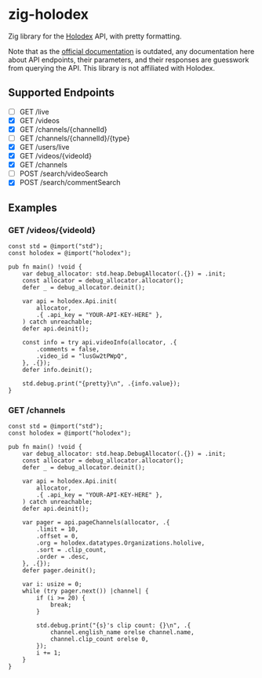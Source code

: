 # zig-holodex

Zig library for the [Holodex](https://holodex.net/) API, with pretty formatting.

Note that as the [official documentation](https://docs.holodex.net/) is outdated,
any documentation here about API endpoints, their parameters, and their responses
are guesswork from querying the API. This library is not affiliated with Holodex.

## Supported Endpoints

- [ ] GET /live
- [x] GET /videos
- [x] GET /channels/{channelId}
- [ ] GET /channels/{channelId}/{type}
- [x] GET /users/live
- [x] GET /videos/{videoId}
- [x] GET /channels
- [ ] POST /search/videoSearch
- [x] POST /search/commentSearch

## Examples

### GET /videos/{videoId}

```zig
const std = @import("std");
const holodex = @import("holodex");

pub fn main() !void {
    var debug_allocator: std.heap.DebugAllocator(.{}) = .init;
    const allocator = debug_allocator.allocator();
    defer _ = debug_allocator.deinit();

    var api = holodex.Api.init(
        allocator,
        .{ .api_key = "YOUR-API-KEY-HERE" },
    ) catch unreachable;
    defer api.deinit();

    const info = try api.videoInfo(allocator, .{
        .comments = false,
        .video_id = "lusGw2tPWpQ",
    }, .{});
    defer info.deinit();

    std.debug.print("{pretty}\n", .{info.value});
}
```

### GET /channels

```zig
const std = @import("std");
const holodex = @import("holodex");

pub fn main() !void {
    var debug_allocator: std.heap.DebugAllocator(.{}) = .init;
    const allocator = debug_allocator.allocator();
    defer _ = debug_allocator.deinit();

    var api = holodex.Api.init(
        allocator,
        .{ .api_key = "YOUR-API-KEY-HERE" },
    ) catch unreachable;
    defer api.deinit();

    var pager = api.pageChannels(allocator, .{
        .limit = 10,
        .offset = 0,
        .org = holodex.datatypes.Organizations.hololive,
        .sort = .clip_count,
        .order = .desc,
    }, .{});
    defer pager.deinit();

    var i: usize = 0;
    while (try pager.next()) |channel| {
        if (i >= 20) {
            break;
        }

        std.debug.print("{s}'s clip count: {}\n", .{
            channel.english_name orelse channel.name,
            channel.clip_count orelse 0,
        });
        i += 1;
    }
}
```
